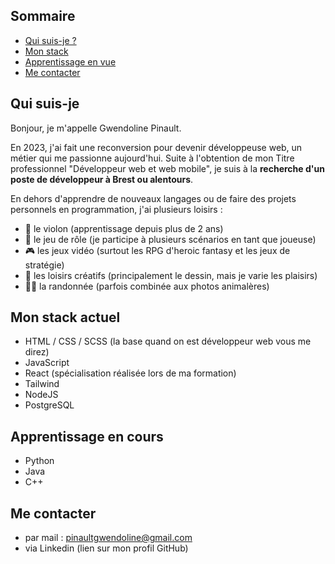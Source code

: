 ## Sommaire
- [Qui suis-je ?](#qui-suis-je)
- [Mon stack](#mon-stack-actuel)
- [Apprentissage en vue](#apprentissage-en-vue)
- [Me contacter](#me-contacter)

## Qui suis-je

Bonjour, je m'appelle Gwendoline Pinault.

En 2023, j'ai fait une reconversion pour devenir développeuse web, un métier qui me passionne aujourd'hui. Suite à l'obtention de mon Titre professionnel "Développeur web et web mobile", je suis à la **recherche d'un poste de développeur à Brest ou alentours**.

En dehors d'apprendre de nouveaux langages ou de faire des projets personnels en programmation, j'ai plusieurs loisirs : 
- 🎻 le violon (apprentissage depuis plus de 2 ans)
- 🎲 le jeu de rôle (je participe à plusieurs scénarios en tant que joueuse)
- 🎮 les jeux vidéo (surtout les RPG d'heroic fantasy et les jeux de stratégie)
- 🎨 les loisirs créatifs (principalement le dessin, mais je varie les plaisirs)
- 🚶‍♀️ la randonnée (parfois combinée aux photos animalères)

## Mon stack actuel
- HTML / CSS / SCSS (la base quand on est développeur web vous me direz)
- JavaScript
- React (spécialisation réalisée lors de ma formation)
- Tailwind
- NodeJS
- PostgreSQL

## Apprentissage en cours
- Python
- Java
- C++

## Me contacter
- par mail : pinaultgwendoline@gmail.com 
- via Linkedin (lien sur mon profil GitHub)
